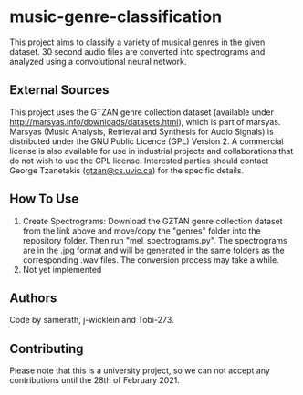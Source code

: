 # music-genre-classification
This project aims to classify a variety of musical genres in the given dataset. 30 second audio files are converted into spectrograms and analyzed using a convolutional neural network.

## External Sources
This project uses the GTZAN genre collection dataset (available under http://marsyas.info/downloads/datasets.html), which is part of marsyas.
Marsyas (Music Analysis, Retrieval and Synthesis for Audio Signals) is distributed under the GNU Public Licence (GPL) Version 2. A commercial license is also available for use in industrial projects and collaborations that do not wish to use the GPL license. Interested parties should contact George Tzanetakis (gtzan@cs.uvic.ca) for the specific details.

## How To Use
1. Create Spectrograms: Download the GZTAN genre collection dataset from the link above and move/copy the "genres" folder into the repository folder. Then run "mel_spectrograms.py". The spectrograms are in the .jpg format and will be generated in the same folders as the corresponding .wav files. The conversion process may take a while.
2. Not yet implemented

## Authors
Code by samerath, j-wicklein and Tobi-273.

## Contributing
Please note that this is a university project, so we can not accept any contributions until the 28th of February 2021.
